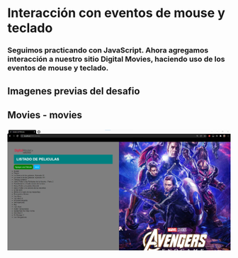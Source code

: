 # Interacción con eventos de mouse y teclado

<h3>Seguimos practicando con JavaScript. Ahora agregamos interacción a nuestro sitio Digital Movies,
haciendo uso de los eventos de mouse y teclado.</h3>

<h2>Imagenes previas del desafio<h2>

<p>Movies - movies</p>
<img src="https://github.com/victoriadaluz/JS-Interaccion-con-eventos/blob/master/public/img/movies.png">





